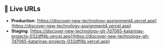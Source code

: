 ## 🔗 Live URLs

- **Production**: [https://discover-new-technology-assignment4.vercel.app](https://discover-new-technology-assignment4.vercel.app)  
- **Staging**: [https://discover-new-technology-git-7d7065-katarinas-projects-032dff4b.vercel.app](https://discover-new-technology-git-7d7065-katarinas-projects-032dff4b.vercel.app)

